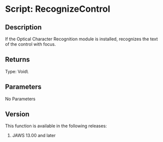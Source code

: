 # Script: RecognizeControl

## Description

If the Optical Character Recognition module is installed, recognizes the
text of the control with focus.

## Returns

Type: Void\

## Parameters

No Parameters

## Version

This function is available in the following releases:

1.  JAWS 13.00 and later
